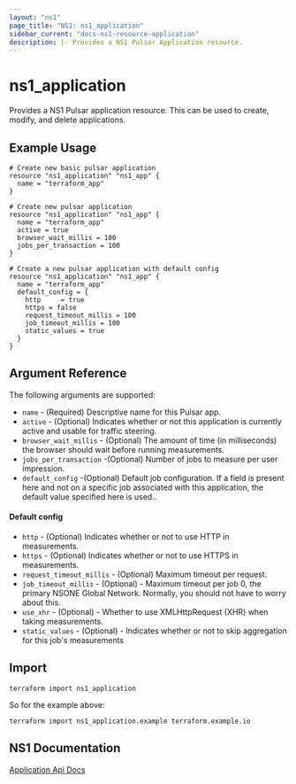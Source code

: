```yaml
---
layout: "ns1"
page_title: "NS1: ns1_application"
sidebar_current: "docs-ns1-resource-application"
description: |- Provides a NS1 Pulsar Application resource.
---
```


# ns1_application

Provides a NS1 Pulsar application resource. This can be used to create, modify, and delete applications.

## Example Usage

```hcl
# Create new basic pulsar application
resource "ns1_application" "ns1_app" {
  name = "terraform_app"
}

# Create new pulsar application
resource "ns1_application" "ns1_app" {
  name = "terraform_app"
  active = true
  browser_wait_millis = 100
  jobs_per_transaction = 100
}

# Create a new pulsar application with default config
resource "ns1_application" "ns1_app" {
  name = "terraform_app"
  default_config = {
    http     = true
    https = false
    request_timeout_millis = 100
    job_timeout_millis = 100
    static_values = true
  }
}

```

## Argument Reference

The following arguments are supported:

* `name` - (Required) Descriptive name for this Pulsar app.
* `active` - (Optional)    Indicates whether or not this application is currently active and usable for traffic
  steering.
* `browser_wait_millis` - (Optional) The amount of time (in milliseconds) the browser should wait before running
  measurements.
* `jobs_per_transaction` -(Optional) Number of jobs to measure per user impression.
* `default_config` -(Optional) Default job configuration. If a field is present here and not on a specific job
  associated with this application, the default value specified here is used..

#### Default config

* `http` - (Optional) Indicates whether or not to use HTTP in measurements.
* `https` - (Optional) Indicates whether or not to use HTTPS in measurements.
* `request_timeout_millis` - (Optional) Maximum timeout per request.
* `job_timeout_millis` - (Optional) - Maximum timeout per job
  0, the primary NSONE Global Network. Normally, you should not have to worry about this.
* `use_xhr` - (Optional) - Whether to use XMLHttpRequest (XHR) when taking measurements.
* `static_values` - (Optional) - Indicates whether or not to skip aggregation for this job's measurements

## Import

`terraform import ns1_application`

So for the example above:

`terraform import ns1_application.example terraform.example.io`

## NS1 Documentation

[Application Api Docs](https://ns1.com/api#get-list-pulsar-applications)
